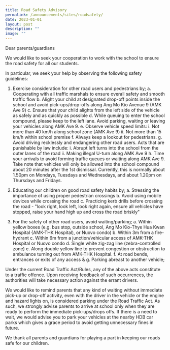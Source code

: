 ```yaml
---
title: Road Safety Advisory
permalink: /announcements/sites/roadsafety/
date: 2023-01-01
layout: post
description: ""
image: ""
---
```

Dear parents/guardians

We would like to seek your cooperation to work with the school to ensure the road safety for all our students. 

In particular, we seek your help by observing the following safety guidelines:
1.	Exercise consideration for other road users and pedestrians by;
		a.	Cooperating with all traffic marshals to ensure overall safety and smooth traffic flow
		b.	Alight your child at designated drop-off points inside the school and avoid pick-ups/drop-offs along Ang Mo Kio Avenue 9 (AMK Ave 9)
		c.	Ensure that your child alights from the left side of the vehicle as safely and as quickly as possible
		d.	While queuing to enter the school compound, please keep to the left lane.  Avoid parking, waiting or leaving your vehicles along AMK Ave 9.
		e.	Observe vehicle speed limits:
				i.	Not more than 40 km/h along school zone (AMK Ave 9)
				ii.	Not more than 15 km/h within school premise
		f.	 Always keep a lookout for pedestrians.
		g.	Avoid driving recklessly and endangering other road users. Acts that are punishable by law include:
			i.	Abrupt left turns into the school from the outer lanes of the road
			ii.	Making illegal U-turn along AMK Ave 9
		h.	Time your arrivals to avoid forming traffic queues or waiting along AMK Ave 9. Take note that vehicles will only be allowed into the school compound about 20 minutes after the 1st dismissal. Currently, this is normally about 1.50pm on Mondays, Tuesdays and Wednesdays, and about 1.20pm on Thursdays and Fridays.
		
2.	Educating our children on good road safety habits by;
		a.	Stressing the importance of using proper pedestrian crossings
		b.	Avoid using mobile devices while crossing the road
		c.	Practicing kerb drills before crossing the road - "look right, look left, look right again, ensure all vehicles have stopped, raise your hand high up and cross the road briskly"

3.	For the safety of other road users, avoid waiting/parking;
		a.	Within yellow boxes (e.g. bus stop, outside school, Ang Mo Kio-Thye Hua Kwan Hospital {AMK-THK Hospital), or Nuovo condo)
		b.	Within 3m from a fire-hydrant
		c.	Within 6m from a junction/vehicular access of AMK-THK Hospital or Nuovo condo
		d.	Single white zig-zag line (zebra-controlled zone)
		e.	Along double yellow line to prevent congestion or obstruction to ambulance turning out from AMK-THK Hospital.
		f.	At road bends, entrances or exits of any access &
		g.	Parking abreast to another vehicle;

Under the current Road Traffic Act/Rules, any of the above acts constitute to a traffic offence. Upon receiving feedback of such occurrences, the authorities will take necessary action against the errant drivers. 

We would like to remind parents that any kind of waiting without immediate pick-up or drop-off activity, even with the driver in the vehicle or the engine and hazard lights on, is considered parking under the Road Traffic Act. As such, we strongly advise parents to arrive at school only when they are ready to perform the immediate pick-ups/drops offs. If there is a need to wait, we would advise you to park your vehicles at the nearby HDB car parks which gives a grace period to avoid getting unnecessary fines in future. 

We thank all parents and guardians for playing a part in keeping our roads safe for our children.